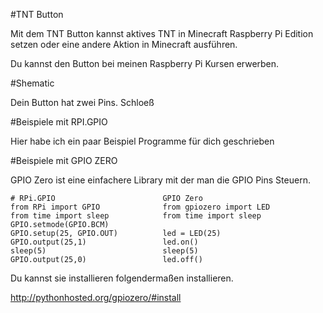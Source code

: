#TNT Button

Mit dem TNT Button kannst aktives TNT in Minecraft Raspberry Pi Edition setzen oder eine andere Aktion in Minecraft ausführen.

Du kannst den Button bei meinen Raspberry Pi Kursen erwerben. 

#Shematic

Dein Button hat zwei Pins. Schloeß

#Beispiele mit RPI.GPIO

Hier habe ich ein paar Beispiel Programme für dich geschrieben


#Beispiele mit GPIO ZERO

GPIO Zero ist eine einfachere Library mit der man die GPIO Pins Steuern.

``` 
# RPi.GPIO                        GPIO Zero
from RPi import GPIO              from gpiozero import LED
from time import sleep            from time import sleep
GPIO.setmode(GPIO.BCM)
GPIO.setup(25, GPIO.OUT)          led = LED(25)
GPIO.output(25,1)                 led.on()
sleep(5)                          sleep(5)
GPIO.output(25,0)                 led.off()
```

Du kannst sie installieren folgendermaßen installieren. 

http://pythonhosted.org/gpiozero/#install

```
